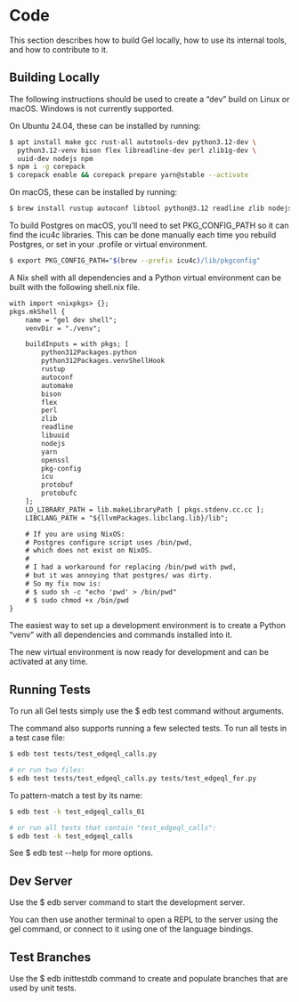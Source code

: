 # Code

This section describes how to build Gel locally, how to use its internal tools, and how to contribute to it.

## Building Locally

The following instructions should be used to create a “dev” build on Linux or macOS.  Windows is not currently supported.

On Ubuntu 24.04, these can be installed by running:

```bash
$ apt install make gcc rust-all autotools-dev python3.12-dev \
  python3.12-venv bison flex libreadline-dev perl zlib1g-dev \
  uuid-dev nodejs npm
$ npm i -g corepack
$ corepack enable && corepack prepare yarn@stable --activate
```

On macOS, these can be installed by running:

```bash
$ brew install rustup autoconf libtool python@3.12 readline zlib nodejs icu4c
```

To build Postgres on macOS, you’ll need to set PKG_CONFIG_PATH so it can find the icu4c libraries. This can be done manually each time you rebuild Postgres, or set in your .profile or virtual environment.

```bash
$ export PKG_CONFIG_PATH="$(brew --prefix icu4c)/lib/pkgconfig"
```

A Nix shell with all dependencies and a Python virtual environment can be built with the following shell.nix file.

```default
with import <nixpkgs> {};
pkgs.mkShell {
    name = "gel dev shell";
    venvDir = "./venv";

    buildInputs = with pkgs; [
        python312Packages.python
        python312Packages.venvShellHook
        rustup
        autoconf
        automake
        bison
        flex
        perl
        zlib
        readline
        libuuid
        nodejs
        yarn
        openssl
        pkg-config
        icu
        protobuf
        protobufc
    ];
    LD_LIBRARY_PATH = lib.makeLibraryPath [ pkgs.stdenv.cc.cc ];
    LIBCLANG_PATH = "${llvmPackages.libclang.lib}/lib";

    # If you are using NixOS:
    # Postgres configure script uses /bin/pwd,
    # which does not exist on NixOS.
    #
    # I had a workaround for replacing /bin/pwd with pwd,
    # but it was annoying that postgres/ was dirty.
    # So my fix now is:
    # $ sudo sh -c "echo 'pwd' > /bin/pwd"
    # $ sudo chmod +x /bin/pwd
}
```

The easiest way to set up a development environment is to create a Python “venv” with all dependencies and commands installed into it.

The new virtual environment is now ready for development and can be activated at any time.

## Running Tests

To run all Gel tests simply use the $ edb test command without arguments.

The command also supports running a few selected tests.  To run all tests in a test case file:

```bash
$ edb test tests/test_edgeql_calls.py

# or run two files:
$ edb test tests/test_edgeql_calls.py tests/test_edgeql_for.py
```

To pattern-match a test by its name:

```bash
$ edb test -k test_edgeql_calls_01

# or run all tests that contain "test_edgeql_calls":
$ edb test -k test_edgeql_calls
```

See $ edb test --help for more options.

## Dev Server

Use the $ edb server command to start the development server.

You can then use another terminal to open a REPL to the server using the gel command, or connect to it using one of the language bindings.

## Test Branches

Use the $ edb inittestdb command to create and populate branches that are used by unit tests.

